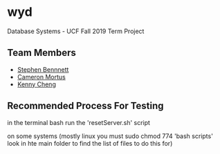 # wyd
Database Systems - UCF Fall 2019 Term Project

## Team Members
- [Stephen Bennnett](https://github.com/sphen97)
- [Cameron Mortus](https://github.com/CamMortus)
- [Kenny Cheng](https://github.com/Chengalang)

## Recommended Process For Testing

in the terminal bash run the 'resetServer.sh' script

on some systems 
(mostly linux you must sudo chmod 774 'bash scripts' look in hte main folder to find the list of files to do this for)

